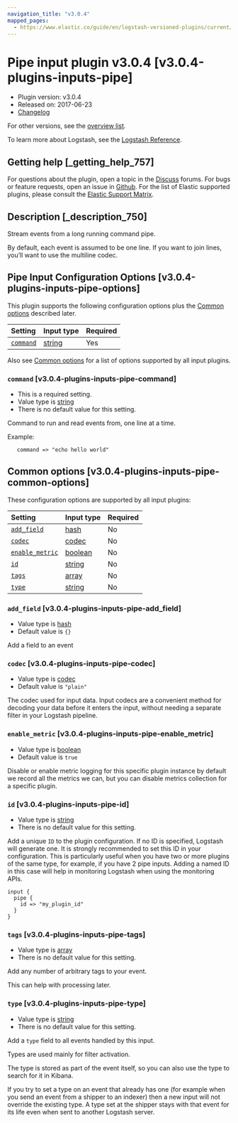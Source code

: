 ```yaml
---
navigation_title: "v3.0.4"
mapped_pages:
  - https://www.elastic.co/guide/en/logstash-versioned-plugins/current/v3.0.4-plugins-inputs-pipe.html
---
```


# Pipe input plugin v3.0.4 [v3.0.4-plugins-inputs-pipe]

* Plugin version: v3.0.4
* Released on: 2017-06-23
* [Changelog](https://github.com/logstash-plugins/logstash-input-pipe/blob/v3.0.4/CHANGELOG.md)

For other versions, see the [overview list](input-pipe-index.md).

To learn more about Logstash, see the [Logstash Reference](https://www.elastic.co/guide/en/logstash/current/index.html).

## Getting help [_getting_help_757]

For questions about the plugin, open a topic in the [Discuss](http://discuss.elastic.co) forums. For bugs or feature requests, open an issue in [Github](https://github.com/logstash-plugins/logstash-input-pipe). For the list of Elastic supported plugins, please consult the [Elastic Support Matrix](https://www.elastic.co/support/matrix#matrix_logstash_plugins).

## Description [_description_750]

Stream events from a long running command pipe.

By default, each event is assumed to be one line. If you want to join lines, you’ll want to use the multiline codec.

## Pipe Input Configuration Options [v3.0.4-plugins-inputs-pipe-options]

This plugin supports the following configuration options plus the [Common options](v3-0-4-plugins-inputs-pipe.md#v3.0.4-plugins-inputs-pipe-common-options) described later.

| Setting | Input type | Required |
| :- | :- | :- |
| [`command`](v3-0-4-plugins-inputs-pipe.md#v3.0.4-plugins-inputs-pipe-command) | [string](/lsr/value-types.md#string) | Yes |

Also see [Common options](v3-0-4-plugins-inputs-pipe.md#v3.0.4-plugins-inputs-pipe-common-options) for a list of options supported by all input plugins.

### `command` [v3.0.4-plugins-inputs-pipe-command]

* This is a required setting.
* Value type is [string](/lsr/value-types.md#string)
* There is no default value for this setting.

Command to run and read events from, one line at a time.

Example:

```
   command => "echo hello world"
```

## Common options [v3.0.4-plugins-inputs-pipe-common-options]

These configuration options are supported by all input plugins:

| Setting | Input type | Required |
| :- | :- | :- |
| [`add_field`](v3-0-4-plugins-inputs-pipe.md#v3.0.4-plugins-inputs-pipe-add_field) | [hash](/lsr/value-types.md#hash) | No |
| [`codec`](v3-0-4-plugins-inputs-pipe.md#v3.0.4-plugins-inputs-pipe-codec) | [codec](/lsr/value-types.md#codec) | No |
| [`enable_metric`](v3-0-4-plugins-inputs-pipe.md#v3.0.4-plugins-inputs-pipe-enable_metric) | [boolean](/lsr/value-types.md#boolean) | No |
| [`id`](v3-0-4-plugins-inputs-pipe.md#v3.0.4-plugins-inputs-pipe-id) | [string](/lsr/value-types.md#string) | No |
| [`tags`](v3-0-4-plugins-inputs-pipe.md#v3.0.4-plugins-inputs-pipe-tags) | [array](/lsr/value-types.md#array) | No |
| [`type`](v3-0-4-plugins-inputs-pipe.md#v3.0.4-plugins-inputs-pipe-type) | [string](/lsr/value-types.md#string) | No |

### `add_field` [v3.0.4-plugins-inputs-pipe-add_field]

* Value type is [hash](/lsr/value-types.md#hash)
* Default value is `{}`

Add a field to an event

### `codec` [v3.0.4-plugins-inputs-pipe-codec]

* Value type is [codec](/lsr/value-types.md#codec)
* Default value is `"plain"`

The codec used for input data. Input codecs are a convenient method for decoding your data before it enters the input, without needing a separate filter in your Logstash pipeline.

### `enable_metric` [v3.0.4-plugins-inputs-pipe-enable_metric]

* Value type is [boolean](/lsr/value-types.md#boolean)
* Default value is `true`

Disable or enable metric logging for this specific plugin instance by default we record all the metrics we can, but you can disable metrics collection for a specific plugin.

### `id` [v3.0.4-plugins-inputs-pipe-id]

* Value type is [string](/lsr/value-types.md#string)
* There is no default value for this setting.

Add a unique `ID` to the plugin configuration. If no ID is specified, Logstash will generate one. It is strongly recommended to set this ID in your configuration. This is particularly useful when you have two or more plugins of the same type, for example, if you have 2 pipe inputs. Adding a named ID in this case will help in monitoring Logstash when using the monitoring APIs.

```
input {
  pipe {
    id => "my_plugin_id"
  }
}
```

### `tags` [v3.0.4-plugins-inputs-pipe-tags]

* Value type is [array](/lsr/value-types.md#array)
* There is no default value for this setting.

Add any number of arbitrary tags to your event.

This can help with processing later.

### `type` [v3.0.4-plugins-inputs-pipe-type]

* Value type is [string](/lsr/value-types.md#string)
* There is no default value for this setting.

Add a `type` field to all events handled by this input.

Types are used mainly for filter activation.

The type is stored as part of the event itself, so you can also use the type to search for it in Kibana.

If you try to set a type on an event that already has one (for example when you send an event from a shipper to an indexer) then a new input will not override the existing type. A type set at the shipper stays with that event for its life even when sent to another Logstash server.
